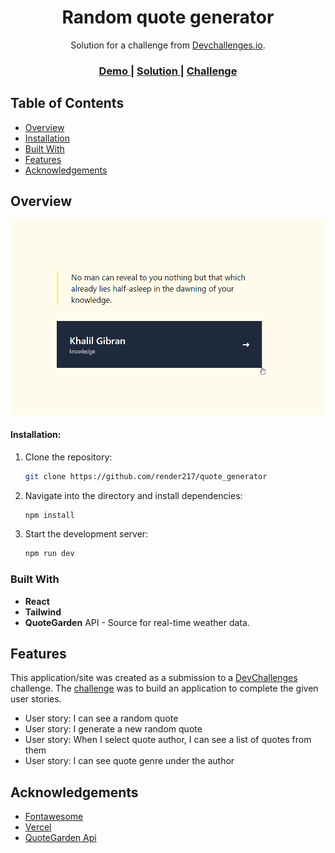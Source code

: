 <!-- Please update value in the {}  -->

<h1 align="center">Random quote generator</h1>

<div align="center">
   Solution for a challenge from  <a href="http://devchallenges.io" target="_blank">Devchallenges.io</a>.
</div>

<div align="center">
  <h3>
    <a href="https://weather-forecast-app-87567.web.app/" target="_blank">
      Demo
    </a>
    <span> | </span>
    <a href="https://devchallenges.io/paths/front-end-developer/solutions" target="_blank">
      Solution
    </a>
    <span> | </span>
    <a href="https://devchallenges.io/challenges/8Y3J4ucAMQpSnYTwwWW8" target="_blank">
      Challenge
    </a>
  </h3>
</div>

<!-- TABLE OF CONTENTS -->

## Table of Contents

- [Overview](#overview)
- [Installation](#installation)
- [Built With](#built-with)
- [Features](#features)
- [Acknowledgements](#acknowledgements)



<!-- OVERVIEW -->

## Overview

![screenshot](./public/quotes.png)

#### Installation:

1. Clone the repository:

   ```bash
   git clone https://github.com/render217/quote_generator
   ```

2. Navigate into the directory and install dependencies:

   ```bash
   npm install
   ```

3. Start the development server:
   ```bash
   npm run dev
   ```

### Built With

<!-- This section should list any major frameworks that you built your project using. Here are a few examples.-->

- **React** 
- **Tailwind**
- **QuoteGarden** API - Source for real-time weather data.


## Features

<!-- List the features of your application or follow the template. Don't share the figma file here :) -->

This application/site was created as a submission to a [DevChallenges](https://devchallenges.io/challenges) challenge. The [challenge](https://devchallenges.io/challenges/wBunSb7FPrIepJZAg0sY) was to build an application to complete the given user stories.


- User story: I can see a random quote
- User story: I generate a new random quote
- User story: When I select quote author, I can see a list of quotes from them
- User story: I can see quote genre under the author

## Acknowledgements
- [Fontawesome](https://fontawesome.com/)
- [Vercel](https://vercel.com)
- [QuoteGarden Api](https://pprathameshmore.github.io/QuoteGarden/)
